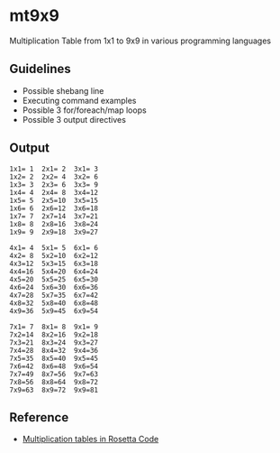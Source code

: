 mt9x9
=====
Multiplication Table from 1x1 to 9x9 in various programming languages

Guidelines
----------
* Possible shebang line
* Executing command examples
* Possible 3 for/foreach/map loops
* Possible 3 output directives

Output
------
	1x1= 1	2x1= 2	3x1= 3	
	1x2= 2	2x2= 4	3x2= 6	
	1x3= 3	2x3= 6	3x3= 9	
	1x4= 4	2x4= 8	3x4=12	
	1x5= 5	2x5=10	3x5=15	
	1x6= 6	2x6=12	3x6=18	
	1x7= 7	2x7=14	3x7=21	
	1x8= 8	2x8=16	3x8=24	
	1x9= 9	2x9=18	3x9=27	
	
	4x1= 4	5x1= 5	6x1= 6	
	4x2= 8	5x2=10	6x2=12	
	4x3=12	5x3=15	6x3=18	
	4x4=16	5x4=20	6x4=24	
	4x5=20	5x5=25	6x5=30	
	4x6=24	5x6=30	6x6=36	
	4x7=28	5x7=35	6x7=42	
	4x8=32	5x8=40	6x8=48	
	4x9=36	5x9=45	6x9=54	
	
	7x1= 7	8x1= 8	9x1= 9	
	7x2=14	8x2=16	9x2=18	
	7x3=21	8x3=24	9x3=27	
	7x4=28	8x4=32	9x4=36	
	7x5=35	8x5=40	9x5=45	
	7x6=42	8x6=48	9x6=54	
	7x7=49	8x7=56	9x7=63	
	7x8=56	8x8=64	9x8=72	
	7x9=63	8x9=72	9x9=81	

Reference
---------
* [Multiplication tables in Rosetta Code](https://www.rosettacode.org/wiki/Multiplication_tables)
